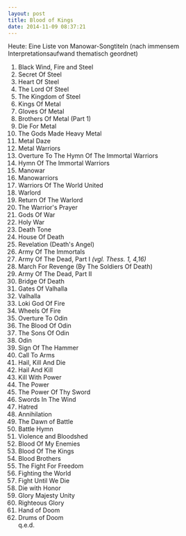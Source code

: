 ```yaml
---
layout: post
title: Blood of Kings
date: 2014-11-09 08:37:21
---
```


Heute: Eine Liste von Manowar-Songtiteln (nach immensem Interpretationsaufwand thematisch geordnet)

1. Black Wind, Fire and Steel<br>
2. Secret Of Steel<br>
3. Heart Of Steel<br>
4. The Lord Of Steel<br>
5. The Kingdom of Steel<br>
6. Kings Of Metal<br>
7. Gloves Of Metal<br>
8. Brothers Of Metal (Part 1)<br>
9. Die For Metal<br>
10. The Gods Made Heavy Metal<br>
11. Metal Daze<br>
12. Metal Warriors<br>
13. Overture To The Hymn Of The Immortal Warriors<br>
14. Hymn Of The Immortal Warriors<br>
15. Manowar<br>
16. Manowarriors<br>
17. Warriors Of The World United<br>
18. Warlord<br>
19. Return Of The Warlord<br>
20. The Warrior's Prayer<br>
21. Gods Of War<br>
22. Holy War<br>
23. Death Tone<br>
24. House Of Death<br>
25. Revelation (Death's Angel)<br>
26. Army Of The Immortals<br>
27. Army Of The Dead, Part I *(vgl. Thess. 1, 4,16)*<br>
28. March For Revenge (By The Soldiers Of Death)<br>
29. Army Of The Dead, Part II<br>
30. Bridge Of Death<br>
31. Gates Of Valhalla<br>
32. Valhalla<br>
33. Loki God Of Fire<br>
34. Wheels Of Fire<br>
35. Overture To Odin<br>
36. The Blood Of Odin<br>
37. The Sons Of Odin<br>
38. Odin<br>
39. Sign Of The Hammer<br>
40. Call To Arms<br>
41. Hail, Kill And Die<br>
42. Hail And Kill<br>
43. Kill With Power<br>
44. The Power<br>
45. The Power Of Thy Sword<br>
46. Swords In The Wind<br>
47. Hatred<br>
48. Annihilation<br>
49. The Dawn of Battle<br>
50. Battle Hymn<br>
51. Violence and Bloodshed<br>
52. Blood Of My Enemies<br>
53. Blood Of The Kings<br>
54. Blood Brothers<br>
55. The Fight For Freedom<br>
56. Fighting the World<br>
57. Fight Until We Die<br>
58. Die with Honor<br>
59. Glory Majesty Unity<br>
60. Righteous Glory<br>
61. Hand of Doom<br>
62. Drums of Doom<br>
q.e.d.

